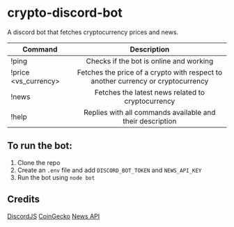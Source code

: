 # crypto-discord-bot
A discord bot that fetches cryptocurrency prices and news.

| Command                            | Description                                                                      |
| ---------------------------------- |:-------------------------------------------------------------------------------: |
| !ping                              | Checks if the bot is online and working                                          |
| !price <crypto> <vs_currency>      | Fetches the price of a crypto with respect to another currency or cryptocurrency |
| !news                              | Fetches the latest news related to cryptocurrency                                |
| !help                              | Replies with all commands available and their description                        |

## To run the bot:
1. Clone the repo
2. Create an `.env` file and add `DISCORD_BOT_TOKEN` and `NEWS_API_KEY`
3. Run the bot using `node bot`

## Credits

[DiscordJS](https://discord.js.org/)
[CoinGecko](https://www.coingecko.com/)
[News API](http://newsapi.org/)
